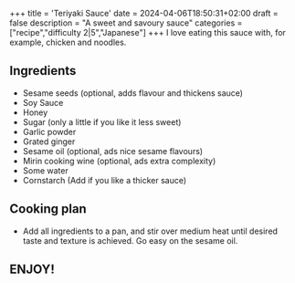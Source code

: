 +++
title = 'Teriyaki Sauce'
date = 2024-04-06T18:50:31+02:00
draft = false
description = "A sweet and savoury sauce"
categories = ["recipe","difficulty 2|5","Japanese"]
+++
I love eating this sauce with, for example, chicken and noodles. 

## Ingredients
* Sesame seeds (optional, adds flavour and thickens sauce)
* Soy Sauce
* Honey
* Sugar (only a little if you like it less sweet)
* Garlic powder
* Grated ginger
* Sesame oil (optional, ads nice sesame flavours)
* Mirin cooking wine (optional, ads extra complexity)
* Some water
* Cornstarch (Add if you like a thicker sauce)

## Cooking plan
* Add all ingredients to a pan, and stir over medium heat until desired taste and texture is achieved. Go easy on the sesame oil. 

## ENJOY!
